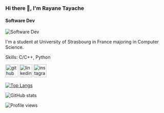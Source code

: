 ### Hi there 👋, I'm Rayane Tayache 
#### Software Dev
![Software Dev](https://arturssmirnovs.github.io/github-profile-readme-generator/images/banner.png)

I'm a student at University of Strasbourg in France majoring in Computer Science.

Skills: C/C++, Python



[<img src='https://cdn.jsdelivr.net/npm/simple-icons@3.0.1/icons/github.svg' alt='github' height='40'>](https://github.com/tayacherayane)  [<img src='https://cdn.jsdelivr.net/npm/simple-icons@3.0.1/icons/linkedin.svg' alt='linkedin' height='40'>](https://www.linkedin.com/in/rayane-tayache-1b7048223/)  [<img src='https://cdn.jsdelivr.net/npm/simple-icons@3.0.1/icons/instagram.svg' alt='instagram' height='40'>](https://www.instagram.com/tayacherayane/)  

[![Top Langs](https://github-readme-stats.vercel.app/api/top-langs/?username=tayacherayane)](https://github.com/anuraghazra/github-readme-stats)

![GitHub stats](https://github-readme-stats.vercel.app/api?username=tayacherayane&show_icons=true)  

![Profile views](https://gpvc.arturio.dev/tayacherayane)  
